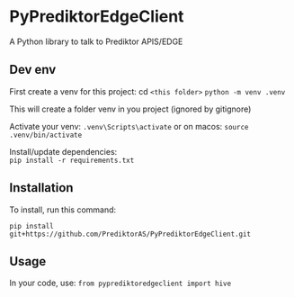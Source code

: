 # PyPrediktorEdgeClient
A Python library to talk to Prediktor APIS/EDGE

## Dev env
First create a venv for this project: cd `<this folder>`
`python -m venv .venv`

This will create a folder venv in you project (ignored by gitignore)

Activate your venv:
`.venv\Scripts\activate`
or on macos:
`source .venv/bin/activate`

Install/update dependencies:  
`pip install -r requirements.txt`

## Installation
To install, run this command: 
```
pip install git+https://github.com/PrediktorAS/PyPrediktorEdgeClient.git
```

## Usage
In your code, use:
`from pyprediktoredgeclient import hive`